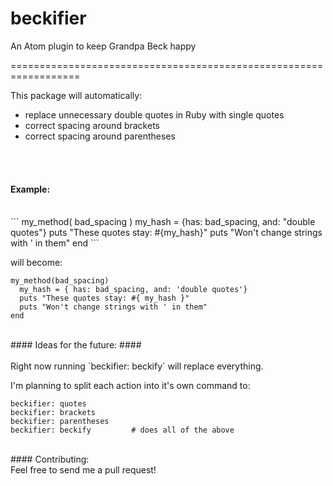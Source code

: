 # beckifier

An Atom plugin to keep Grandpa Beck happy  

==================================================================

This package will automatically:
- replace unnecessary double quotes in Ruby with single quotes
- correct spacing around brackets
- correct spacing around parentheses
<br>
<br>

#### Example:
<br>
```
my_method( bad_spacing  )
  my_hash = {has: bad_spacing, and: "double quotes"}
  puts "These quotes stay: #{my_hash}"
  puts "Won't change strings with ' in them"
end
```

will become:

```
my_method(bad_spacing)
  my_hash = { has: bad_spacing, and: 'double quotes'}
  puts "These quotes stay: #{ my_hash }"
  puts "Won't change strings with ' in them"
end
```
<br>
#### Ideas for the future: ####  
<br>
<br>
Right now running `beckifier: beckify` will replace everything.

I'm planning to split each action into it's own command to:
```
beckifier: quotes
beckifier: brackets
beckifier: parentheses
beckifier: beckify         # does all of the above
```
<br>
#### Contributing:
<br>
Feel free to send me a pull request!
